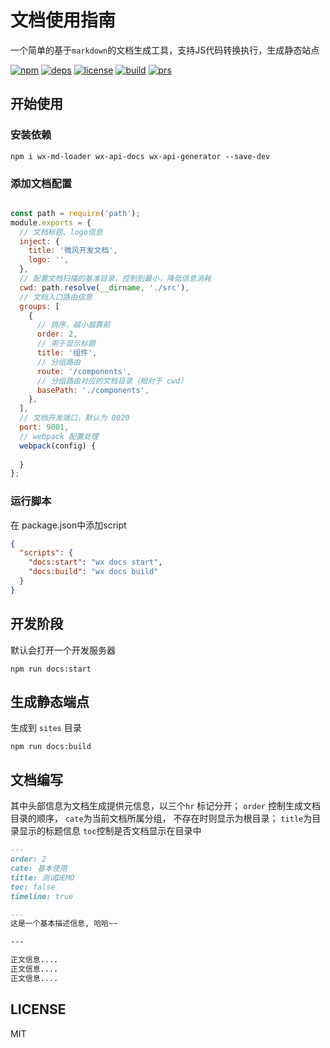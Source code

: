# 文档使用指南

一个简单的基于`markdown`的文档生成工具，支持JS代码转换执行，生成静态站点

[![npm][npm]][npm-url]
[![deps][deps]][deps-url]
[![license][license]][license-url]
[![build][build]][build-url]
[![prs][prs]][prs-url]

## 开始使用


### 安装依赖

```shell script
npm i wx-md-loader wx-api-docs wx-api-generator --save-dev
```


### 添加文档配置

```js

const path = require('path');
module.exports = {
  // 文档标题、logo信息
  inject: {
    title: '微风开发文档',
    logo: '',
  },
  // 配置文档扫描的基准目录，控制到最小，降低信息消耗
  cwd: path.resolve(__dirname, './src'),
  // 文档入口路由信息
  groups: [
    {
      // 排序，越小越靠前
      order: 2,
      // 用于显示标题
      title: '组件',
      // 分组路由
      route: '/components',
      // 分组路由对应的文档目录（相对于 cwd）
      basePath: './components',
    },
  ],
  // 文档开发端口，默认为 8020
  port: 9001,
  // webpack 配置处理
  webpack(config) {
    
  }
};

```

### 运行脚本

在 package.json中添加script

```json
{
  "scripts": {
    "docs:start": "wx docs start",
    "docs:build": "wx docs build"
  }
}

```

## 开发阶段

默认会打开一个开发服务器

```shell script
npm run docs:start
```


## 生成静态端点

生成到 `sites` 目录

```shell script
npm run docs:build
```


## 文档编写

 其中头部信息为文档生成提供元信息，以三个`hr` 标记分开；
`order` 控制生成文档目录的顺序，
`cate`为当前文档所属分组， 不存在时则显示为根目录；
`title`为目录显示的标题信息
`toc`控制是否文档显示在目录中

```markdown
---
order: 2
cate: 基本使用
title: 测试DEMO
toc: false
timeline: true

---
这是一个基本描述信息, 哈哈~~

---

正文信息....
正文信息....
正文信息....

```


## LICENSE

MIT


[npm]: https://img.shields.io/npm/v/wx-api-docs
[npm-url]: https://www.npmjs.com/package/wx-api-docs

[deps]: https://img.shields.io/david/webpack/webpack.svg
[deps-url]: #


[prs]: https://img.shields.io/badge/PRs-welcome-brightgreen.svg
[prs-url]: https://github.com/wx-open/wx-api-docs/pulls

[license]: https://img.shields.io/github/license/wx-open/wx-api-docs
[license-url]: #
[cover]: https://badgen.net/codecov/c/github/wx-open/wx-api-docs/master
[cover-url]: https://codecov.io/github/wx-open/wx-api-docs/

[build]:https://travis-ci.com/wx-open/wx-api-docs.svg?branch=master
[build-url]:https://travis-ci.com/wx-open/wx-api-docs
